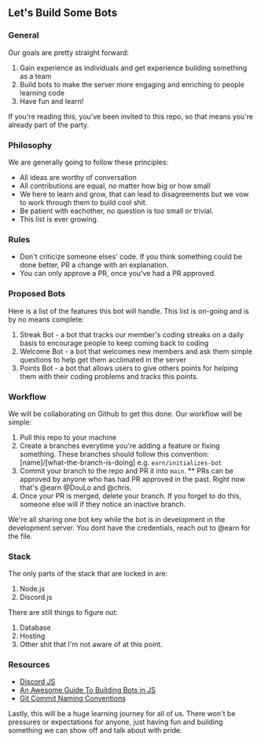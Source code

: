 ## Let's Build Some Bots

### General
Our goals are pretty straight forward:
 1. Gain experience as individuals and get experience building something as a team
 2. Build bots to make the server more engaging and enriching to people learning code
 3. Have fun and learn!

If you're reading this, you've been invited to this repo, so that means you're already part of the party.

### Philosophy
We are generally going to follow these principles:
 - All ideas are worthy of conversation
 - All contributions are equal, no matter how big or how small
 - We here to learn and grow, that can lead to disagreements but we vow to work through them to build cool shit.
 - Be patient with eachother, no question is too small or trivial.
 - This list is ever growing.

 ### Rules
 - Don't criticize someone elses' code. If you think something could be done better, PR a change with an explanation.
 - You can only approve a PR, once you've had a PR approved.

### Proposed Bots
Here is a list of the features this bot will handle. This list is on-going and is by no means complete:
  1. Streak Bot - a bot that tracks our member's coding streaks on a daily basis to encourage people to keep coming back to coding
  2. Welcome Bot - a bot that welcomes new members and ask them simple questions to help get them acclimated in the server
  3. Points Bot - a bot that allows users to give others points for helping them with their coding problems and tracks this points.

### Workflow
We will be collaborating on Github to get this done. Our workflow will be simple:
  1. Pull this repo to your machine
  2. Create a branches everytime you're adding a feature or fixing something. These branches should follow this convention: [name]/[what-the-branch-is-doing] e.g. `earn/initializes-bot`
  3. Commit your branch to the repo and PR it into `main`.
  ** PRs can be approved by anyone who has had PR approved in the past. Right now that's @earn @DouLo and @chris.
  4. Once your PR is merged, delete your branch. If you forget to do this, someone else will if they notice an inactive branch.

  We're all sharing one bot key while the bot is in development in the development server. You dont have the credentials, reach out to @earn for the file.

### Stack
The only parts of the stack that are locked in are:
 1. Node.js
 2. Discord.js

There are still things to figure out:
 1. Database
 2. Hosting
 3. Other shit that I'm not aware of at this point.

### Resources
- [Discord JS](https://discord.js.org)
- [An Awesome Guide To Building Bots in JS](https://discordjs.guide/)
- [Git Commit Naming Conventions](https://dev.to/i5han3/git-commit-message-convention-that-you-can-follow-1709)

 Lastly, this will be a huge learning journey for all of us. There won't be pressures or expectations for anyone, just having fun and building something we can show off and talk about with pride.

